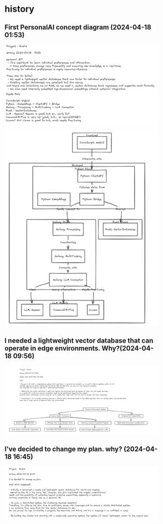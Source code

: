 # history

## First PersonalAI concept diagram (2024-04-18 01:53)

![w1](../imgs/w1.png)
![w2](../imgs/w2.png)

## I needed a lightweight vector database that can operate in edge environments. Why?(2024-04-18 09:56)

![w3](../imgs/w3.png)

## I've decided to change my plan. why? (2024-04-18 16:45)

![w4](../imgs/w4.png)
